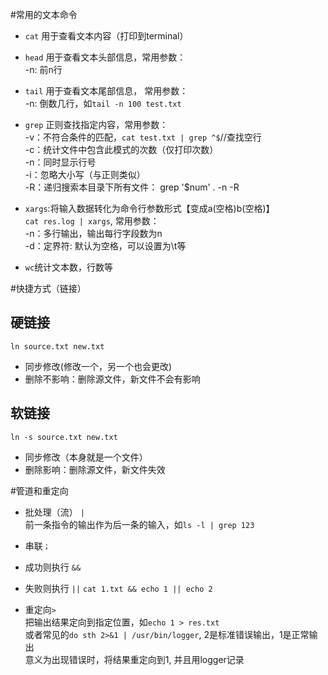 #常用的文本命令
- `cat`
用于查看文本内容（打印到terminal）

- `head`
用于查看文本头部信息，常用参数：  
-n:   前n行

- `tail`
用于查看文本尾部信息，  常用参数：  
-n:   倒数几行，如`tail -n 100 test.txt`

- `grep`
正则查找指定内容，常用参数：  
-v：不符合条件的匹配，`cat test.txt | grep ^$`//查找空行  
-c：统计文件中包含此模式的次数（仅打印次数）  
-n：同时显示行号  
-i：忽略大小写（与正则类似）  
-R：递归搜索本目录下所有文件： grep '$num' . -n -R

- `xargs`:将输入数据转化为命令行参数形式【变成a(空格)b(空格)】  
`cat res.log | xargs`, 常用参数：  
-n：多行输出，输出每行字段数为n  
-d：定界符: 默认为空格，可以设置为\t等

- `wc`统计文本数，行数等



#快捷方式（链接）
## 硬链接
`ln source.txt new.txt`
- 同步修改(修改一个，另一个也会更改)
- 删除不影响：删除源文件，新文件不会有影响

## 软链接
`ln -s source.txt new.txt`
- 同步修改（本身就是一个文件）
- 删除影响：删除源文件，新文件失效

#管道和重定向
- 批处理（流） `|`  
前一条指令的输出作为后一条的输入，如`ls -l | grep 123`
- 串联`；`
- 成功则执行 `&&`
- 失败则执行 `||`
`cat 1.txt && echo 1 || echo 2`

- 重定向`>`   
把输出结果定向到指定位置，如`echo 1 > res.txt`  
或者常见的`do sth 2>&1 | /usr/bin/logger`, 2是标准错误输出，1是正常输出  
意义为出现错误时，将结果重定向到1, 并且用logger记录



